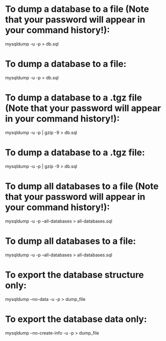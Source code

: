 To dump a database to a file (Note that your password will appear in your command history!):
============================================================================================

mysqldump -u -p &gt; db.sql

To dump a database to a file:
=============================

mysqldump -u -p &gt; db.sql

To dump a database to a .tgz file (Note that your password will appear in your command history!):
=================================================================================================

mysqldump -u -p | gzip -9 &gt; db.sql

To dump a database to a .tgz file:
==================================

mysqldump -u -p | gzip -9 &gt; db.sql

To dump all databases to a file (Note that your password will appear in your command history!):
===============================================================================================

mysqldump -u -p –all-databases &gt; all-databases.sql

To dump all databases to a file:
================================

mysqldump -u -p –all-databases &gt; all-databases.sql

To export the database structure only:
======================================

mysqldump –no-data -u -p &gt; dump\_file

To export the database data only:
=================================

mysqldump –no-create-info -u -p &gt; dump\_file
